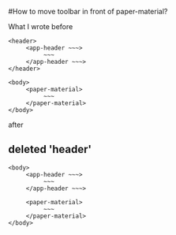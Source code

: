 #How to move toolbar in front of paper-material?

What I wrote before

```
<header>
	 <app-header ~~~>
		  ~~~
	 </app-header ~~~>
</header>

<body>
	 <paper-material>
		  ~~~
	 </paper-material>
</body>
```

after
## deleted 'header'
```
<body>
	 <app-header ~~~>
		  ~~~
	 </app-header ~~~>

	 <paper-material>
		  ~~~
	 </paper-material>
</body>


